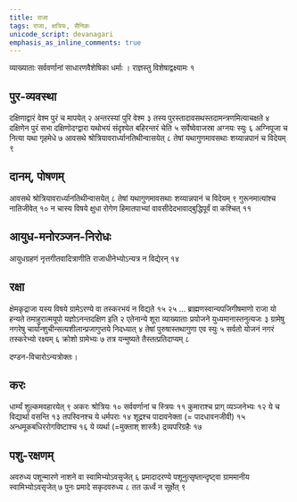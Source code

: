 ```yaml
---
title: राजा
tags: राजा, क्षत्रियः, सैनिकः
unicode_script: devanagari
emphasis_as_inline_comments: true
---
```

व्याख्याताः सर्ववर्णानां साधारणवैशेषिका धर्माः । राज्ञस्तु विशेषाद्वक्ष्यामः १

## पुर-व्यवस्था
 दक्षिणाद्वारं वेश्म पुरं च मापयेत् २ अन्तरस्यां पुरि वेश्म ३ तस्य पुरस्तादावसथस्तदामन्त्रणमित्याचक्षते ४ दक्षिणेन पुरं सभा दक्षिणोदग्द्वारा यथोभयं संदृश्येत बहिरन्तरं चेति ५ सर्वेष्वेवाजस्रा अग्नयः स्युः ६ अग्निपूजा च नित्या यथा गृहमेधे ७ आवसथे श्रोत्रियावरार्ध्यानतिथीन्वासयेत् ८ तेषां यथागुणमावसथाः शय्यान्नपानं च विदेयम् ९ 

## दानम्, पोषणम्
आवसथे श्रोत्रियावरार्ध्यानतिथीन्वासयेत् ८ तेषां यथागुणमावसथाः शय्यान्नपानं च विदेयम् ९ गुरूनमात्यांश्च नातिजीवेत् १० न चास्य विषये क्षुधा रोगेण हिमातपाभ्यां वावसीदेदभावाद्बुद्धिपूर्वं वा कश्चित् ११ 

## आयुध-मनोरञ्जन-निरोधः
आयुधग्रहणं नृत्तगीतवादित्राणीति राजाधीनेभ्योऽन्यत्र न विद्येरन् १४ 

## रक्षा
क्षेमकृद्राजा यस्य विषये ग्रामेऽरण्ये वा तस्करभयं न विद्यते १५ २५ …  ब्राह्मणस्वान्यपजिगीषमाणो राजा यो हन्यते तमाहुरात्मयूपो यज्ञोऽनन्तदक्षिण इति २ एतेनान्ये शूरा व्याख्याताः प्रयोजने युध्यमानास्तनुत्यजः ३ ग्रामेषु नगरेषु चार्यान्शुचीन्सत्यशीलान्प्रजागुप्तये निदध्यात् ४ तेषां पुरुषास्तथागुणा एव स्युः ५ सर्वतो योजनं नगरं तस्करेभ्यो रक्ष्यम् ६ क्रोशो ग्रामेभ्यः ७ तत्र यन्मुष्यते तैस्तत्प्रतिदाप्यम् ८ 

दण्डन-विचारोऽन्यत्रोक्तः।

## करः
धार्म्यं शुल्कमवहारयेत् ९ अकरः श्रोत्रियः १० सर्ववर्णानां च स्त्रियः ११ कुमाराश्च प्राग् व्यञ्जनेभ्यः १२ ये च विद्यार्था वसन्ति १३ तपस्विनश्च ये धर्मपराः १४ शूद्रश्च पादावनेक्ता (= पादधावनजीवी) १५  अन्धमूकबधिररोगविष्टाश्च १६ ये व्यर्था (=मुक्ताश् शास्त्रैः) द्रव्यपरिग्रहैः १७ 

## पशु-रक्षणम्
अवरुध्य पशून्मारणे नाशने वा स्वामिभ्योऽवसृजेत् ६ प्रमादादरण्ये पशूनुत्सृष्तान्दृष्ट्वा ग्राममानीय स्वामिभ्योऽवसृजेत् ७ पुनः प्रमादे सकृदवरुध्य ८ तत ऊर्ध्वं न सूर्क्षेत् ९ 

